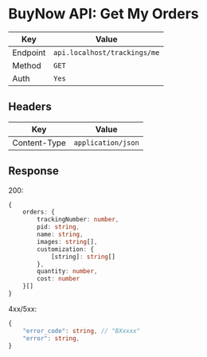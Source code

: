 # BuyNow API: Get My Orders

| Key | Value |
| --- | --- |
| Endpoint | `api.localhost/trackings/me` |
| Method | `GET` |
| Auth | `Yes` |

## Headers

| Key | Value |
| --- | --- |
| Content-Type | `application/json` |

## Response

200:

```ts
{
    orders: {
        trackingNumber: number,
        pid: string,
        name: string,
        images: string[],
        customization: {
            [string]: string[]
        },
        quantity: number,
        cost: number
    }[]
}
```

4xx/5xx:

```ts
{   
    "error_code": string, // "BXxxxx"
    "error": string,
}
```
